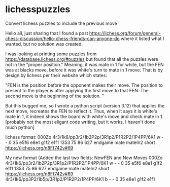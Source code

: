 # lichesspuzzles
Convert lichess puzzles to include the previous move

Hello all, just sharing that I found a post https://lichess.org/forum/general-chess-discussion/hello-chess-friends-can-anyone-do where it listed what I wanted, but no solution was created.  

I was looking at printing some puzzles from https://database.lichess.org/#puzzles but found that all the puzzles were not in the "proper position."  Meaning, it was mate in 1 for white, but the FEN was at blacks move, before it was white's turn to mate in 1 move.  That is by design by lichess per their website which states:

"FEN is the position before the opponent makes their move.
The position to present to the player is after applying the first move to that FEN.
The second move is the beginning of the solution. "

But this bugged me, so I wrote a python script (version 3.12) that applies the next move, recreates the FEN to reflect it.  Thus, when it says it is white's mate in 1, it indeed shows the board with white's move and check mate in 1. [probably not the most eligant code writing, but it works.  I haven't done much python]

lichess format:
000Zo	4r3/1k6/pp3r2/1b2P2p/3R1p2/P1R2P2/1P4PP/6K1 w - - 0 35	e5f6 e8e1 g1f2 e1f1	1353	75	86	627	endgame mate mateIn2 short	https://lichess.org/n8Ff742v#69

My new format (Added the last two fields: NewFEN and New Moves
000Zo	4r3/1k6/pp3r2/1b2P2p/3R1p2/P1R2P2/1P4PP/6K1 w - - 0 35	e5f6 e8e1 g1f2 e1f1	1353	75	86	627	endgame mate mateIn2 short	https://lichess.org/n8Ff742v#69		4r3/1k6/pp3P2/1b5p/3R1p2/P1R2P2/1P4PP/6K1 b - - 0 35	e8e1 g1f2 e1f1


